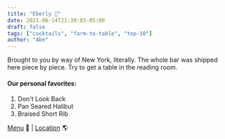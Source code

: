 ```yaml
---
title: "Eberly 🥃"
date: 2021-06-14T21:39:03-05:00
draft: false
tags: ["cocktails", "farm-to-table", "top-10"]
author: "Abe"
---
```


Brought to you by way of New York, literally. The whole bar was shipped here piece by piece. Try to get a table in the reading room.

#### Our personal favorites:

1. Don't Look Back
2. Pan Seared Halibut
3. Braised Short Rib

[Menu](https://eberlyaustin.com/dinner) 📖  |  [Location](https://goo.gl/maps/3zDXmssPZX9GxQLBA) 🌎
